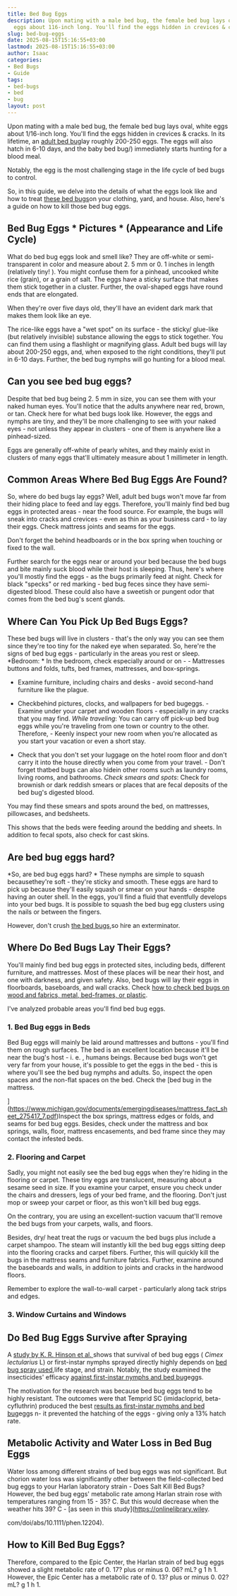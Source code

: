 ```yaml
---
title: Bed Bug Eggs
description: Upon mating with a male bed bug, the female bed bug lays oval, white
  eggs about 116-inch long. You'll find the eggs hidden in crevices & cracks. In its...
slug: bed-bug-eggs
date: 2025-08-15T15:16:55+03:00
lastmod: 2025-08-15T15:16:55+03:00
author: Isaac
categories:
- Bed Bugs
- Guide
tags:
- bed-bugs
- bed
- bug
layout: post
---
```

Upon mating with a male bed bug, the female bed bug lays oval, white eggs about 1/16-inch long. You'll find the eggs hidden in crevices & cracks. In its lifetime, an [adult bed bug](https://digitalcommons.ilr.cornell.edu/manuals/25/)lay roughly 200-250 eggs. The eggs will also hatch in 6-10 days, and the baby bed bug/) immediately starts hunting for a blood meal.

Notably, the egg is the most challenging stage in the life cycle of bed bugs to control.

So, in this guide, we delve into the details of what the eggs look like and how to treat [these bed bugs](https://www.sciencedirect.com/science/article/pii/S155541551730274X)on your clothing, yard, and house. Also, here's a guide on how to kill those bed bug eggs.

##  Bed Bug Eggs * Pictures * (Appearance and Life Cycle)

What do bed bug eggs look and smell like? They are off-white or semi-transparent in color and measure about 2. 5 mm or 0. 1 inches in length (relatively tiny! ). You might confuse them for a pinhead, uncooked white rice (grain), or a grain of salt. The eggs have a sticky surface that makes them stick together in a cluster. Further, the oval-shaped eggs have round ends that are elongated.

When they're over five days old, they'll have an evident dark mark that makes them look like an eye.

The rice-like eggs have a "wet spot" on its surface - the sticky/ glue-like (but relatively invisible) substance allowing the eggs to stick together. You can find them using a flashlight or magnifying glass. Adult bed bugs will lay about 200-250 eggs, and, when exposed to the right conditions, they'll put in 6-10 days. Further, the bed bug nymphs will go hunting for a blood meal.

##  Can you see bed bug eggs?

Despite that bed bug being 2. 5 mm in size, you can see them with your naked human eyes. You'll notice that the adults anywhere near red, brown, or tan. Check here for what bed bugs look like. However, the eggs and nymphs are tiny, and they'll be more challenging to see with your naked eyes - not unless they appear in clusters - one of them is anywhere like a pinhead-sized.

Eggs are generally off-white of pearly whites, and they mainly exist in clusters of many eggs that'll ultimately measure about 1 millimeter in length.

##  Common Areas Where Bed Bug Eggs Are Found?

So, where do bed bugs lay eggs? Well, adult bed bugs won't move far from their hiding place to feed and lay eggs. Therefore, you'll mainly find bed bug eggs in protected areas - near the food source. For example, the bugs will sneak into cracks and crevices - even as thin as your business card - to lay their eggs. Check mattress joints and seams for the eggs.

Don't forget the behind headboards or in the box spring when touching or fixed to the wall.

Further search for the eggs near or around your bed because the bed bugs and bite mainly suck blood while their host is sleeping. Thus, here's where you'll mostly find the eggs - as the bugs primarily feed at night. Check for black "specks" or red marking - bed bug feces since they have semi-digested blood. These could also have a sweetish or pungent odor that comes from the bed bug's scent glands.

##  Where Can You Pick Up Bed Bugs Eggs?

These bed bugs will live in clusters - that's the only way you can see them since they're too tiny for the naked eye when separated. So, here're the signs of bed bug eggs - particularly in the areas you rest or sleep. *Bedroom: * In the bedroom, check especially around or on - - Mattresses buttons and folds, tufts, bed frames, mattresses, and box-springs.

- Examine furniture, including chairs and desks - avoid second-hand furniture like the plague.

- Checkbehind pictures, clocks, and wallpapers for bed bugeggs. - Examine under your carpet and wooden floors - especially in any cracks that you may find. *While traveling*: You can carry off pick-up bed bug eggs while you're traveling from one town or country to the other. Therefore, - Keenly inspect your new room when you're allocated as you start your vacation or even a short stay.

- Check that you don't set your luggage on the hotel room floor and don't carry it into the house directly when you come from your travel. - Don't forget thatbed bugs can also hidein other rooms such as laundry rooms, living rooms, and bathrooms. *Check smears and spots*: Check for brownish or dark reddish smears or places that are fecal deposits of the bed bug's digested blood.

You may find these smears and spots around the bed, on mattresses, pillowcases, and bedsheets.

This shows that the beds were feeding around the bedding and sheets. In addition to fecal spots, also check for cast skins.

##  Are bed bug eggs hard?

*So, are bed bug eggs hard? * These nymphs are simple to squash becausethey're soft - they're sticky and smooth. These eggs are hard to pick up because they'll easily squash or smear on your hands - despite having an outer shell. In the eggs, you'll find a fluid that eventfully develops into your bed bugs. It is possible to squash the bed bug egg clusters using the nails or between the fingers.

However, don't crush [the bed bugs](https://www.bedbugsinsider.com/what-happens-when-you-squish-a-bed-bug/),so hire an exterminator.

##  Where Do Bed Bugs Lay Their Eggs?

You'll mainly find bed bug eggs in protected sites, including beds, different furniture, and mattresses. Most of these places will be near their host, and one with darkness, and given safety. Also, bed bugs will lay their eggs in floorboards, baseboards, and wall cracks. Check [how to check bed bugs on wood and fabrics, metal, bed-frames, or plastic](https://www.epa.gov/bedbugs/how-find-bed-bugs).

I've analyzed probable areas you'll find bed bug eggs.

###  1. Bed Bug eggs in Beds

Bed Bug eggs will mainly be laid around mattresses and buttons - you'll find them on rough surfaces. The bed is an excellent location because it'll be near the bug's host - i. e. , humans beings. Because bed bugs won't get very far from your house, it's possible to get the eggs in the bed - this is where you'll see the bed bug nymphs and adults. So, inspect the open spaces and the non-flat spaces on the bed. Check the [bed bug in the mattress.

](https://www.michigan.gov/documents/emergingdiseases/mattress_fact_sheet_275417_7.pdf)Inspect the box springs, mattress edges or folds, and seams for bed bug eggs. Besides, check under the mattress and box springs, walls, floor, mattress encasements, and bed frame since they may contact the infested beds.

###  2. Flooring and Carpet

Sadly, you might not easily see the bed bug eggs when they're hiding in the flooring or carpet. These tiny eggs are translucent, measuring about a sesame seed in size. If you examine your carpet, ensure you check under the chairs and dressers, legs of your bed frame, and the flooring. Don't just mop or sweep your carpet or floor, as this won't kill bed bug eggs.

On the contrary, you are using an excellent-suction vacuum that'll remove the bed bugs from your carpets, walls, and floors.

Besides, dry/ heat treat the rugs or vacuum the bed bugs plus include a carpet shampoo. The steam will instantly kill the bed bug eggs sitting deep into the flooring cracks and carpet fibers. Further, this will quickly kill the bugs in the mattress seams and furniture fabrics. Further, examine around the baseboards and walls, in addition to joints and cracks in the hardwood floors.

Remember to explore the wall-to-wall carpet - particularly along tack strips and edges.

###  3. Window Curtains and Windows

##  Do Bed Bug Eggs Survive after Spraying

A [study by K. R. Hinson et al. ](https://academic.oup.com/jee/article-abstract/109/6/2495/2422101)shows that survival of bed bug eggs ( *Cimex lectularius* L) or first-instar nymphs sprayed directly highly depends on [bed bug spray used](https://pestpolicy.com/best-bed-bug-spray/),life stage, and strain. Notably, the study examined the insecticides' efficacy [against first-instar nymphs and bed bug](https://pestpolicy.com/best-bed-bug-traps/)eggs.

The motivation for the research was because bed bug eggs tend to be highly resistant. The outcomes were that Temprid SC (imidacloprid, beta-cyfluthrin) produced the best [results as first-instar nymphs and bed bug](https://pestpolicy.com/can-bed-bugs-survive-in-water/)eggs n- it prevented the hatching of the eggs - giving only a 13% hatch rate.

##  **Metabolic Activity and Water Loss in Bed Bug Eggs**

Water loss among different strains of bed bug eggs was not significant. But chorion water loss was significantly other between the field-collected bed bug eggs to your Harlan laboratory strain - Does Salt Kill Bed Bugs? However, the bed bug eggs' metabolic rate among Harlan strain rose with temperatures ranging from 15 - 35? C. But this would decrease when the weather hits 39? C - [as seen in this study](https://onlinelibrary.wiley.

com/doi/abs/10.1111/phen.12204).

##  How to Kill Bed Bug Eggs?

Therefore, compared to the Epic Center, the Harlan strain of bed bug eggs showed a slight metabolic rate of 0. 17? plus or minus 0. 06? mL? g 1 h 1. However, the Epic Center has a metabolic rate of 0. 13? plus or minus 0. 02? mL? g 1 h 1.
